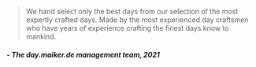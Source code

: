 > We hand select only the best days from our selection of the most expertly crafted days. Made by the most experienced day craftsmen who have years of experience crafting the finest days know to mankind.

##### \- The day.maiker.de management team, 2021
